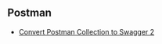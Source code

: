 ## Postman

-   [Convert Postman Collection to Swagger 2](https://github.com/stoplightio/api-spec-converter)